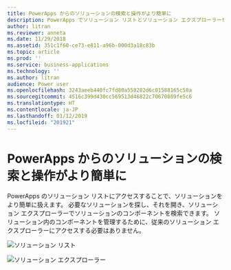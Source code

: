 ```yaml
---
title: PowerApps からのソリューションの検索と操作がより簡単に
description: PowerApps でソリューション リストとソリューション エクスプローラーを使用できます。
author: litran
ms.reviewer: anneta
ms.date: 11/29/2018
ms.assetid: 351c1f60-ce73-e811-a96b-000d3a18c83b
ms.topic: article
ms.prod: ''
ms.service: business-applications
ms.technology: ''
ms.author: litran
audience: Power user
ms.openlocfilehash: 3243aeeb440fc7fd80a558282d6c01588165c58a
ms.sourcegitcommit: 4516c399d430cc569513d46822c70670809fe5c6
ms.translationtype: HT
ms.contentlocale: ja-JP
ms.lasthandoff: 01/12/2019
ms.locfileid: "201921"
---
```

# <a name="easier-to-find-and-work-with-solutions-from-powerapps"></a>PowerApps からのソリューションの検索と操作がより簡単に




PowerApps のソリューション リストにアクセスすることで、ソリューションをより簡単に扱えます。 必要なソリューションを探し、それを開き、ソリューション エクスプローラーでソリューションのコンポーネントを検索できます。 ソリューション内のコンポーネントを管理するために、従来のソリューション エクスプローラーにアクセスする必要はありません。

![ソリューション リスト](media/solution-list.png  "ソリューション リスト")

![ソリューション エクスプローラー](media/solution-explorer.png  "ソリューション エクスプローラー")


